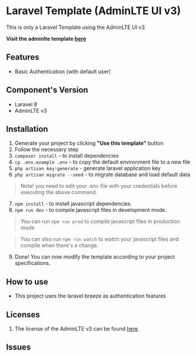 # Laravel Template (AdminLTE UI v3)

This is only a Laravel Template using the AdminLTE UI v3

**Visit the adminlte template [here](https://adminlte.io/themes/v3)**

## Features
* Basic Authentication (with default user)

## Component's Version
* Laravel 8
* AdminLTE v3

## Installation
1. Generate your project by clicking **"Use this template"** button
2. Follow the necessary step
3. `composer install` - to install dependencies
4. `cp .env.example .env` - to copy the default environment file to a new file
5. `php artisan key:generate` - generate laravel application key
6. `php artisan migrate --seed` - to migrate database and load default data

> Note! you need to edit your .env file with your credentials before executing the above command.

7. `npm install` - to install javascript dependencies.
8. `npm run dev` - to compile javascript files in development mode.
   
> You can run `npm run prod` to compile javascript files in production mode

> You can also run `npm run watch` to watch your javascript files and compile when there's a change.

9. Done! You can now modify the template according to your project specifications.

## How to use
* This project uses the laravel breeze as authentication features

## Licenses
1. The license of the AdminLTE v3 can be found [here](https://adminlte.io/docs/3.0/license.html).

## Issues
